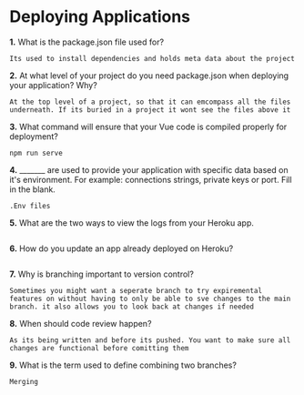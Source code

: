 # Deploying Applications

**1.** What is the package.json file used for?
<!-- enter you answer in the space below -->
```
Its used to install dependencies and holds meta data about the project
``` 
**2.** At what level of your project do you need package.json when deploying your application? Why?
<!-- enter you answer in the space below -->
```
At the top level of a project, so that it can emcompass all the files underneath. If its buried in a project it wont see the files above it
```
**3.** What command will ensure that your Vue code is compiled properly for deployment?
<!-- enter you answer in the space below -->
```
npm run serve
```
**4.** _______ are used to provide your application with specific data based on it's environment. For example: connections strings, private keys or port. Fill in the blank.
<!-- enter you answer in the space below -->
```
.Env files
```
**5.** What are the two ways to view the logs from your Heroku app.
<!-- enter you answer in the space below -->
```

```
**6.** How do you update an app already deployed on Heroku?
<!-- enter you answer in the space below -->
```

```
**7.** Why is branching important to version control?
<!-- enter you answer in the space below -->
```
Sometimes you might want a seperate branch to try expiremental features on without having to only be able to sve changes to the main branch. it also allows you to look back at changes if needed
```
**8.** When should code review happen?
<!-- enter you answer in the space below -->
```
As its being written and before its pushed. You want to make sure all changes are functional before comitting them
```
**9.** What is the term used to define combining two branches?
<!-- enter you answer in the space below -->
```
Merging 
```